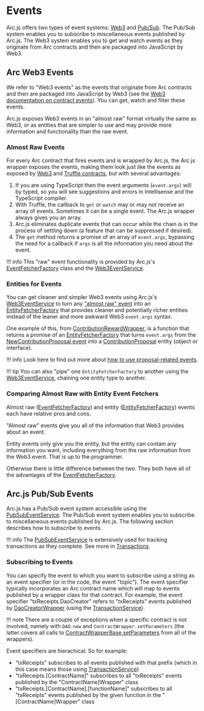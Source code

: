 # Events

Arc.js offers two types of event systems:  [Web3](web3events) and [Pub/Sub](#pubsubevents).  The Pub/Sub system enables you to subscribe to miscellaneous events published by Arc.js.  The Web3 system enables you to get and watch events as they originate from Arc contracts and then are packaged into JavaScript by Web3.

<a name="web3events"></a>
## Arc Web3 Events

We refer to "Web3 events" as the events that originate from Arc contracts and then are packaged into JavaScript by Web3 (see the [Web3 documentation on contract events](https://github.com/ethereum/wiki/wiki/JavaScript-API#contract-events)).  You can get, watch and filter these events.

Arc.js exposes Web3 events in an "almost raw" format virtually the same as Web3, or as entities that are simpler to use and may provide more information and functionality than the raw event.

<a name="almostrawevents"></a>
### Almost Raw Events
For every Arc contract that fires events and is wrapped by Arc.js, the Arc.js wrapper exposes the events, making them look just like the events as exposed by [Web3](https://github.com/ethereum/wiki/wiki/JavaScript-API#contract-events) and [Truffle contracts](http://truffleframework.com/docs/getting_started/contracts), but with several advantages:

1. If you are using TypeScript then the event arguments (`event.args`) will by typed, so you will see suggestions and errors in Intellisense and the TypeScript compiler.
2. With Truffle, the callback to `get` or `watch` may or may not receive an array of events.  Sometimes it can be a single event.  The Arc.js wrapper always gives you an array.
3. Arc.js eliminates duplicate events that can occur while the chain is in the process of settling down (a feature that can be suppressed if desired).
4. The `get` method returns a promise of an array of `event.args`, bypassing the need for a callback if `args` is all the information you
need about the event.

!!! info
    This "raw" event functionality is provided by Arc.js's [EventFetcherFactory](api/README/#eventfetcherfactory) class and the [Web3EventService](api/classes/Web3EventService).

### Entities for Events
You can get cleaner and simpler Web3 events using Arc.js's [Web3EventService](api/classes/Web3EventService) to turn any ["almost raw" event](#almostrawevents) into an [EntityFetcherFactory](api/README/#entityfetcherfactory) that provides cleaner and potentially richer entities instead of the leaner and more awkward Web3 `event.args` syntax.

One example of this, from [ContributionRewardWrapper](api/classes/ContributionRewardWrapper), is a function that returns a promise of an [EntityFetcherFactory](api/README/#entityfetcherfactory) that turns `event.args` from the [NewContributionProposal event](api/classes/ContributionRewardWrapper#NewContributionProposal) into a [ContributionProposal](api/interfaces/ContributionProposal) entity (object or interface).

!!! info
    Look here to find out more about [how to use proposal-related events](Proposals).

!!! tip
    You can also "pipe" one `EntityFetcherFactory` to another using the [Web3EventService](api/classes/Web3EventService), chaining one entity type to another.

### Comparing Almost Raw with Entity Event Fetchers
Almost raw ([EventFetcherFactory](api/README/#eventfetcherfactory)) and entity ([EntityFetcherFactory](api/README/#entityfetcherfactory)) events each have relative pros and cons.  

"Almost raw" events give you all of the information that Web3 provides about an event.

Entity events only give you the entity, but the entity can contain any information you want, including everything from the raw information from the Web3 event.  That is up to the programmer.

Otherwise there is little difference between the two.  They both have all of the advantages of the [EventFetcherFactory](api/README/#eventfetcherfactory).

<a name="pubsubevents"></a>
## Arc.js Pub/Sub Events

Arc.js has a Pub/Sub event system accessible using the [PubSubEventService](api/classes/PubSubEventService). The Pub/Sub event system enables you to subscribe to miscellaneous events published by Arc.js.  The following section describes how to subscribe to events.

!!! info
    The [PubSubEventService](api/classes/PubSubEventService) is extensively used for tracking transactions as they complete.  See more in [Transactions](Transactions).


### Subscribing to Events
You can specify the event to which you want to subscribe using a string as an event specifier (or in the code, the event "topic").  The event specifier typically incorporates an Arc contract name which will map to events published by a wrapper class for that contract.  For example, the event specifier "txReceipts.DaoCreator" refers to "txReceipts" events published by [DaoCreatorWrapper](api/classes/DaoCreatorWrapper) (using the [TransactionService](api/classes/TransactionService)).

!!! note
    There are a couple of exceptions when a specific contract is not involved, namely with `DAO.new` and `ContractWrapper.setParameters` (the latter covers all calls to [ContractWrapperBase.setParameters](api/classes/ContractWrapperBase#setParameters) from all of the wrappers).

Event specifiers are hierachical. So for example: 
   
   - "txReceipts" subscribes to all events published with that prefix (which in this case means those using [TransactionService](api/classes/TransactionService))
   - "txReceipts.[ContractName]" subscribes to all "txReceipts" events published by the "ContractName]Wrapper" class
   - "txReceipts.[ContractName].[functionName]" subscribes to all "txReceipts" events published by the given function in the "[ContractName]Wrapper" class
